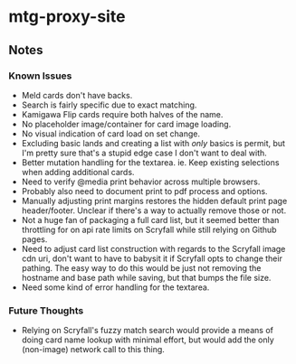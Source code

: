 # mtg-proxy-site

## Notes

### Known Issues

- Meld cards don't have backs.
- Search is fairly specific due to exact matching.
- Kamigawa Flip cards require both halves of the name.
- No placeholder image/container for card image loading.
- No visual indication of card load on set change.
- Excluding basic lands and creating a list with _only_ basics is permit, but I'm pretty sure that's a stupid edge case I don't want to deal with.
- Better mutation handling for the textarea. ie. Keep existing selections when adding additional cards.
- Need to verify @media print behavior across multiple browsers.
- Probably also need to document print to pdf process and options.
- Manually adjusting print margins restores the hidden default print page header/footer. Unclear if there's a way to actually remove those or not.
- Not a huge fan of packaging a full card list, but it seemed better than throttling for on api rate limits on Scryfall while still relying on Github pages.
- Need to adjust card list construction with regards to the Scryfall image cdn uri, don't want to have to babysit it if Scryfall opts to change their pathing. The easy way to do this would be just not removing the hostname and base path while saving, but that bumps the file size.
- Need some kind of error handling for the textarea.

### Future Thoughts

- Relying on Scryfall's fuzzy match search would provide a means of doing card name lookup with minimal effort, but would add the only (non-image) network call to this thing.
